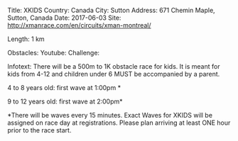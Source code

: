 Title: XKIDS
Country: Canada
City: Sutton
Address: 671 Chemin Maple, Sutton, Canada
Date: 2017-06-03
Site: http://xmanrace.com/en/circuits/xman-montreal/
   
Length: 1 km

Obstacles: 
Youtube: 
Challenge: 

Infotext: There will be a 500m to 1K obstacle race for kids. It is meant for kids from 4-12 and children under 6 MUST be accompanied by a parent.

4 to 8 years old: first wave at 1:00pm *

9 to 12 years old: first wave at 2:00pm*

*There will be waves every 15 minutes. Exact Waves for XKIDS will be assigned on race day at registrations. Please plan arriving at least ONE hour prior to the race start.